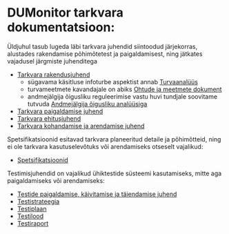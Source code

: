 DUMonitor tarkvara dokumentatsioon:
===================================

Üldjuhul tasub lugeda läbi tarkvara juhendid siintoodud järjekorras,
alustades rakendamise põhimõtetest ja paigaldamisest, ning jätkates vajadusel
järgmiste juhenditega

* [Tarkvara rakendusjuhend](Rakendusjuhend.md)
  * sügavama käsitluse infoturbe aspektist annab [Turvaanalüüs](doc/spetsifikatsioonid/Turvaanaluus.md)
  * turvameetmete kavandajale on abiks [Ohtude ja meetmete dokument](preliminary/8_AJ%20turvaanal%C3%BC%C3%BCs%20-%20Lisa%201%20-%20ohud%20ja%20meetmed%20v1.0.docx)
  * andmejälgija õigusliku reguleerimise vastu huvi tundjale soovitame tutvuda [Andmejälgija õigusliku analüüsiga](spetsifikatsioonid/Oiguslik_analuus.md)
* [Tarkvara paigaldamise juhend](Paigaldamine.md)
* [Tarkvara ehitusjuhend](Ehitusjuhend.md)
* [Tarkvara kohandamise ja arendamise juhend](Kohandamine.md)

Spetsifikatsioonid esitavad tarkvara planeeritud detaile ja põhimõtteid,
ning ei ole tarkvara kasutuselevõtuks või arendamiseks otseselt vajalikud:

* [Spetsifikatsioonid](spetsifikatsioonid/README.md)  

Testimisjuhendid on vajalikud ühiktestide süsteemi kasutamiseks, mitte
aga paigaldamiseks või arendamiseks:


* [Testide paigaldamise, käivitamise ja täiendamise juhend](Testide_paigaldamine.md)
* [Testistrateegia](Testistrateegia.md)
* [Testiplaan](Testiplaan.md)
* [Testilood](Testilood.md)
* [Testiraport](Testiraport.md)
